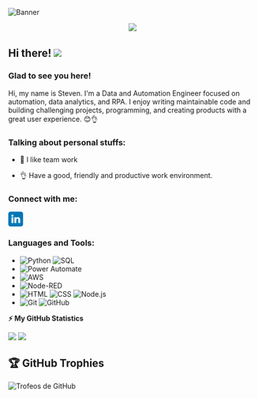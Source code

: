 ![Banner](profile/github-profile-cover.png)
<!-- retro visitor counter -->
<p align="center">
  <img src="https://profile-counter.glitch.me/Stevenac-code/count.svg" />
</p>

<!-- welcome message -->
<h2>Hi there! <img src="https://media.giphy.com/media/hvRJCLFzcasrR4ia7z/giphy.gif" width="25px"></h2>

<h3>Glad to see you here!</h3>

<!-- About me -->
<p>
Hi, my name is Steven. I'm a Data and Automation Engineer focused on automation, data analytics, and RPA. I enjoy writing maintainable code and building challenging projects, programming, and creating products with a great user experience. 😊👌 
</p>

<!-- Personal Stuffs -->
<h3> Talking about personal stuffs:</h3>

- 📝 I like team work

- 👌 Have a good, friendly and productive work environment.

<!-- Connect with me -->
<h3 align="left">Connect with me:</h3>
<p align="left">

<a href="https://www.linkedin.com/in/steven-acosta-calle-42b50080/" target="blank"><img align="center" src="profile/linkedin.svg" alt="kmhmubin" height="30" width="30" /></a>

</p>

<!-- Languages and tools -->
<h3 align="left">Languages and Tools:</h3>

- ![Python](https://img.shields.io/badge/Python-3776AB?style=for-the-badge&logo=python&logoColor=white)
  ![SQL](https://img.shields.io/badge/SQL-025E8C?style=for-the-badge&logo=sqlite&logoColor=white)  
- ![Power Automate](https://img.shields.io/badge/Power%20Automate%20CLOUD%20&%20DESKTOP-005EEB?style=for-the-badge&logo=data:image/svg+xml;base64,SU_CADENA_BASE64)
- ![AWS](https://img.shields.io/badge/AWS-232F3E?style=for-the-badge&logo=Amazon-AWS&logoColor=white)
- ![Node-RED](https://img.shields.io/badge/Node--RED-red?style=for-the-badge&logo=nodered)
- ![HTML](https://img.shields.io/badge/HTML-E34F26?style=for-the-badge&logo=HTML5&logoColor=white)
![CSS](https://img.shields.io/badge/CSS-1572B6?style=for-the-badge&logo=CSS3&logoColor=white)
![Node.js](https://img.shields.io/badge/Node.js-339933?style=for-the-badge&logo=Node.js&logoColor=white)
- ![Git](https://img.shields.io/badge/Git-F05032?style=for-the-badge&logo=Git&logoColor=white)
![GitHub](https://img.shields.io/badge/GitHub-181717?style=for-the-badge&logo=GitHub&logoColor=white)


<!-- GitHub stats -->
<b>⚡ My GitHub Statistics</b>

<p>
<!-- GitHub Stats -->
<img height="180em" src="https://github-readme-stats.vercel.app/api?username=Stevenac-code&show_icons=true&hide_border=true" />

<!-- Most Used Languages -->
<img height="180em" src="https://github-readme-stats.vercel.app/api/top-langs/?username=Stevenac-code&exclude_repo=KNN-Image-Classification&show_icons=true&hide_border=true&layout=compact&langs_count=8"/>
</p>


## 🏆 GitHub Trophies
![Trofeos de GitHub](https://github-profile-trophy.vercel.app/?username=Stevenac-code&theme=darkhub&no-frame=true&row=1)
